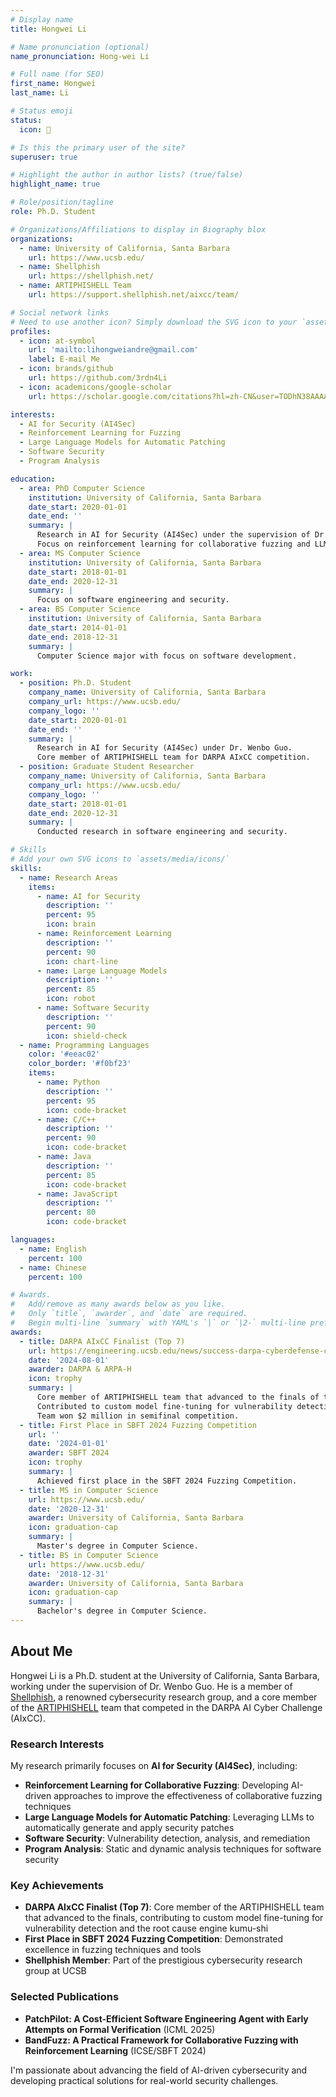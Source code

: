 ```yaml
---
# Display name
title: Hongwei Li

# Name pronunciation (optional)
name_pronunciation: Hong-wei Li

# Full name (for SEO)
first_name: Hongwei
last_name: Li

# Status emoji
status:
  icon: 🔬

# Is this the primary user of the site?
superuser: true

# Highlight the author in author lists? (true/false)
highlight_name: true

# Role/position/tagline
role: Ph.D. Student

# Organizations/Affiliations to display in Biography blox
organizations:
  - name: University of California, Santa Barbara
    url: https://www.ucsb.edu/
  - name: Shellphish
    url: https://shellphish.net/
  - name: ARTIPHISHELL Team
    url: https://support.shellphish.net/aixcc/team/

# Social network links
# Need to use another icon? Simply download the SVG icon to your `assets/media/icons/` folder.
profiles:
  - icon: at-symbol
    url: 'mailto:lihongweiandre@gmail.com'
    label: E-mail Me
  - icon: brands/github
    url: https://github.com/3rdn4Li
  - icon: academicons/google-scholar
    url: https://scholar.google.com/citations?hl=zh-CN&user=TODhN38AAAAJ

interests:
  - AI for Security (AI4Sec)
  - Reinforcement Learning for Fuzzing
  - Large Language Models for Automatic Patching
  - Software Security
  - Program Analysis

education:
  - area: PhD Computer Science
    institution: University of California, Santa Barbara
    date_start: 2020-01-01
    date_end: ''
    summary: |
      Research in AI for Security (AI4Sec) under the supervision of Dr. Wenbo Guo.
      Focus on reinforcement learning for collaborative fuzzing and LLMs for automatic patching.
  - area: MS Computer Science
    institution: University of California, Santa Barbara
    date_start: 2018-01-01
    date_end: 2020-12-31
    summary: |
      Focus on software engineering and security.
  - area: BS Computer Science
    institution: University of California, Santa Barbara
    date_start: 2014-01-01
    date_end: 2018-12-31
    summary: |
      Computer Science major with focus on software development.

work:
  - position: Ph.D. Student
    company_name: University of California, Santa Barbara
    company_url: https://www.ucsb.edu/
    company_logo: ''
    date_start: 2020-01-01
    date_end: ''
    summary: |
      Research in AI for Security (AI4Sec) under Dr. Wenbo Guo.
      Core member of ARTIPHISHELL team for DARPA AIxCC competition.
  - position: Graduate Student Researcher
    company_name: University of California, Santa Barbara
    company_url: https://www.ucsb.edu/
    company_logo: ''
    date_start: 2018-01-01
    date_end: 2020-12-31
    summary: |
      Conducted research in software engineering and security.

# Skills
# Add your own SVG icons to `assets/media/icons/`
skills:
  - name: Research Areas
    items:
      - name: AI for Security
        description: ''
        percent: 95
        icon: brain
      - name: Reinforcement Learning
        description: ''
        percent: 90
        icon: chart-line
      - name: Large Language Models
        description: ''
        percent: 85
        icon: robot
      - name: Software Security
        description: ''
        percent: 90
        icon: shield-check
  - name: Programming Languages
    color: '#eeac02'
    color_border: '#f0bf23'
    items:
      - name: Python
        description: ''
        percent: 95
        icon: code-bracket
      - name: C/C++
        description: ''
        percent: 90
        icon: code-bracket
      - name: Java
        description: ''
        percent: 85
        icon: code-bracket
      - name: JavaScript
        description: ''
        percent: 80
        icon: code-bracket

languages:
  - name: English
    percent: 100
  - name: Chinese
    percent: 100

# Awards.
#   Add/remove as many awards below as you like.
#   Only `title`, `awarder`, and `date` are required.
#   Begin multi-line `summary` with YAML's `|` or `|2-` multi-line prefix and indent 2 spaces below.
awards:
  - title: DARPA AIxCC Finalist (Top 7)
    url: https://engineering.ucsb.edu/news/success-darpa-cyberdefense-competition-nets-team-trip-finals-and-2-million
    date: '2024-08-01'
    awarder: DARPA & ARPA-H
    icon: trophy
    summary: |
      Core member of ARTIPHISHELL team that advanced to the finals of the DARPA AI Cyber Challenge (AIxCC).
      Contributed to custom model fine-tuning for vulnerability detection, root cause engine kumu-shi, and assisted in maintaining patchery.
      Team won $2 million in semifinal competition.
  - title: First Place in SBFT 2024 Fuzzing Competition
    url: ''
    date: '2024-01-01'
    awarder: SBFT 2024
    icon: trophy
    summary: |
      Achieved first place in the SBFT 2024 Fuzzing Competition.
  - title: MS in Computer Science
    url: https://www.ucsb.edu/
    date: '2020-12-31'
    awarder: University of California, Santa Barbara
    icon: graduation-cap
    summary: |
      Master's degree in Computer Science.
  - title: BS in Computer Science
    url: https://www.ucsb.edu/
    date: '2018-12-31'
    awarder: University of California, Santa Barbara
    icon: graduation-cap
    summary: |
      Bachelor's degree in Computer Science.
---
```


## About Me

Hongwei Li is a Ph.D. student at the University of California, Santa Barbara, working under the supervision of Dr. Wenbo Guo. He is a member of [Shellphish](https://shellphish.net/), a renowned cybersecurity research group, and a core member of the [ARTIPHISHELL](https://support.shellphish.net/aixcc/team/) team that competed in the DARPA AI Cyber Challenge (AIxCC).

### Research Interests

My research primarily focuses on **AI for Security (AI4Sec)**, including:

- **Reinforcement Learning for Collaborative Fuzzing**: Developing AI-driven approaches to improve the effectiveness of collaborative fuzzing techniques
- **Large Language Models for Automatic Patching**: Leveraging LLMs to automatically generate and apply security patches
- **Software Security**: Vulnerability detection, analysis, and remediation
- **Program Analysis**: Static and dynamic analysis techniques for software security

### Key Achievements

- **DARPA AIxCC Finalist (Top 7)**: Core member of the ARTIPHISHELL team that advanced to the finals, contributing to custom model fine-tuning for vulnerability detection and the root cause engine kumu-shi
- **First Place in SBFT 2024 Fuzzing Competition**: Demonstrated excellence in fuzzing techniques and tools
- **Shellphish Member**: Part of the prestigious cybersecurity research group at UCSB

### Selected Publications

- **PatchPilot: A Cost-Efficient Software Engineering Agent with Early Attempts on Formal Verification** (ICML 2025)
- **BandFuzz: A Practical Framework for Collaborative Fuzzing with Reinforcement Learning** (ICSE/SBFT 2024)

I'm passionate about advancing the field of AI-driven cybersecurity and developing practical solutions for real-world security challenges.
